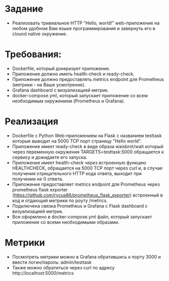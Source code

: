 # Задание
 - Реализовать тривиальное HTTP "Hello, world!" web-приложение на любом удобном Вам языке программирования и завернуть его в clound native окружение.

# Требования:
 - Dockerfile, который докеризует приложение.
 - Приложение должно иметь health-check и ready-check.
 - Приложение должно предоставлять metrics endpoint для Prometheus (метрики - на Ваше усмотрение).
 - Grafana dashboard с визуализацией метрик.
 - docker-compose.yml, который запускает приложение со всем необходимым окружением (Prometheus и Grafana).

# Реализация 
 - Dockerfile c Python Web-приложением на Flask с названием testtask которые выводит на 5000 TCP порт страницу "Hello world".
 - Приложение имеет ready-check в виде образа waisbrot/wait который через переменную окружения TARGETS=testtask:5000 обращается к сервису и дожидаетя его запуска.
 - Приложение имеет health-check через встроенную функцию HEALTHCHECK, обращается на 5000 TCP порт через curl и, в случае получения отрицательного HTTP кода ответа, выходит при получении не 0 
ответа.
 - Приложение предоставляет metrics endpoint для Prometheus через prometheus flask exporter (https://github.com/rycus86/prometheus_flask_exporter) встроенный в код и отдающий метрики по роуту 
/metrics.
 - Подключена связка Prometheus и Grafana с Flask dashboard с визуализацией метрик.
 - Все оформлено в docker-compose.yml файл, который запускает приложение со всеми необходимыми образами.

# Метрики
 - Посмотреть метрики можно в Grafana обратившись к порту 3000 и ввести логин/пароль: admin/testtask  
 - Также можно обратиться через curl по адресу http://localhost:5000/metrics  
  
